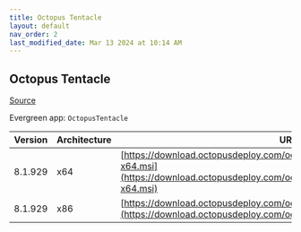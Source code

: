 ```yaml
---
title: Octopus Tentacle
layout: default
nav_order: 2
last_modified_date: Mar 13 2024 at 10:14 AM
---
```


## Octopus Tentacle

[Source](https://octopus.com/)

Evergreen app: `OctopusTentacle`

| Version | Architecture | URI                                                                                                                                                        |
| ------- | ------------ | ---------------------------------------------------------------------------------------------------------------------------------------------------------- |
| 8.1.929 | x64          | [https://download.octopusdeploy.com/octopus/Octopus.Tentacle.8.1.929-x64.msi](https://download.octopusdeploy.com/octopus/Octopus.Tentacle.8.1.929-x64.msi) |
| 8.1.929 | x86          | [https://download.octopusdeploy.com/octopus/Octopus.Tentacle.8.1.929.msi](https://download.octopusdeploy.com/octopus/Octopus.Tentacle.8.1.929.msi)         |

